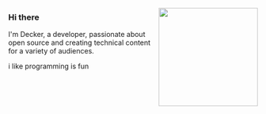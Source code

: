 <p>

  <a target="_blank" rel="noopener noreferrer" href="https://user-images.githubusercontent.com/5713670/87202985-820dcb80-c2b6-11ea-9f56-7ec461c497c3.gif">
    <img align="right" src="https://user-images.githubusercontent.com/5713670/87202985-820dcb80-c2b6-11ea-9f56-7ec461c497c3.gif" width="200&quot;" style="max-      width:100%;">  
  </a>
</p>
    <h3>
      Hi there
    </h3>
    <p>I'm Decker, a developer, passionate about open source and creating technical
        content for a variety of audiences.
    </p>
    <p>
      i like programming is fun
    </p>
    <!--<p>I love PHP, and I've been working mostly on command-line tools lately. Here's some projects I'm excited about
        right now:</p>
    <ul>
     <li><a href="https://github.com/minicli/minicli">Minicli</a> - A minimalist framework for command-line centric
            PHP apps.</li>
        <li><a href="https://github.com/erikaheidi/streamaru">Streamaru</a> - An experimental collection of tools for
            live streaming with OBS.</li>
    </ul>

